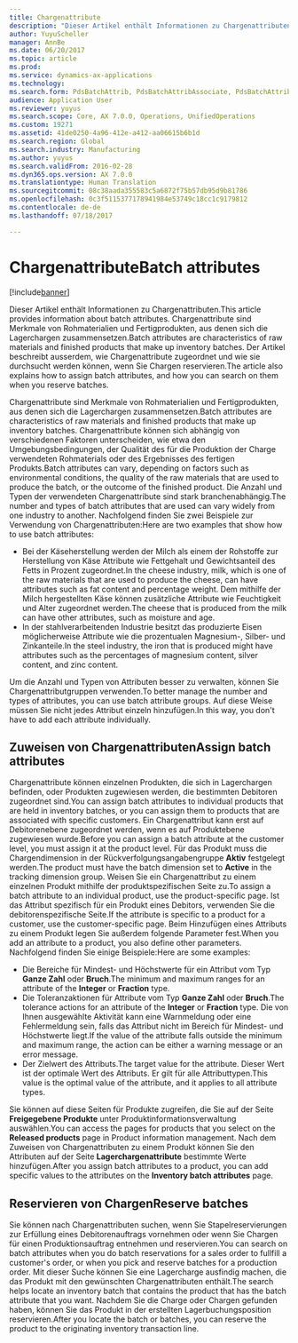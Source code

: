 ```yaml
---
title: Chargenattribute
description: "Dieser Artikel enthält Informationen zu Chargenattributen. Chargenattribute sind Merkmale von Rohmaterialien und Fertigprodukten, aus denen sich die Lagerchargen zusammensetzen. Der Artikel beschreibt ausserdem, wie Chargenattribute zugeordnet und wie sie durchsucht werden können, wenn Sie Chargen reservieren."
author: YuyuScheller
manager: AnnBe
ms.date: 06/20/2017
ms.topic: article
ms.prod: 
ms.service: dynamics-ax-applications
ms.technology: 
ms.search.form: PdsBatchAttrib, PdsBatchAttribAssociate, PdsBatchAttribByAttribGroup, PdsBatchAttribByItem, PdsBatchAttribByitemCustomer, PdsBatchAttribGroup
audience: Application User
ms.reviewer: yuyus
ms.search.scope: Core, AX 7.0.0, Operations, UnifiedOperations
ms.custom: 19271
ms.assetid: 41de0250-4a96-412e-a412-aa06615b6b1d
ms.search.region: Global
ms.search.industry: Manufacturing
ms.author: yuyus
ms.search.validFrom: 2016-02-28
ms.dyn365.ops.version: AX 7.0.0
ms.translationtype: Human Translation
ms.sourcegitcommit: 08c38aada355583c5a6872f75b57db95d9b81786
ms.openlocfilehash: 0c3f5115377178941984e53749c18cc1c9179812
ms.contentlocale: de-de
ms.lasthandoff: 07/18/2017

---
```


# <a name="batch-attributes"></a><span data-ttu-id="46979-105">Chargenattribute</span><span class="sxs-lookup"><span data-stu-id="46979-105">Batch attributes</span></span>

[!include[banner](../includes/banner.md)]


<span data-ttu-id="46979-106">Dieser Artikel enthält Informationen zu Chargenattributen.</span><span class="sxs-lookup"><span data-stu-id="46979-106">This article provides information about batch attributes.</span></span> <span data-ttu-id="46979-107">Chargenattribute sind Merkmale von Rohmaterialien und Fertigprodukten, aus denen sich die Lagerchargen zusammensetzen.</span><span class="sxs-lookup"><span data-stu-id="46979-107">Batch attributes are characteristics of raw materials and finished products that make up inventory batches.</span></span> <span data-ttu-id="46979-108">Der Artikel beschreibt ausserdem, wie Chargenattribute zugeordnet und wie sie durchsucht werden können, wenn Sie Chargen reservieren.</span><span class="sxs-lookup"><span data-stu-id="46979-108">The article also explains how to assign batch attributes, and how you can search on them when you reserve batches.</span></span>

<span data-ttu-id="46979-109">Chargenattribute sind Merkmale von Rohmaterialien und Fertigprodukten, aus denen sich die Lagerchargen zusammensetzen.</span><span class="sxs-lookup"><span data-stu-id="46979-109">Batch attributes are characteristics of raw materials and finished products that make up inventory batches.</span></span> <span data-ttu-id="46979-110">Chargenattribute können sich abhängig von verschiedenen Faktoren unterscheiden, wie etwa den Umgebungsbedingungen, der Qualität des für die Produktion der Charge verwendeten Rohmaterials oder des Ergebnisses des fertigen Produkts.</span><span class="sxs-lookup"><span data-stu-id="46979-110">Batch attributes can vary, depending on factors such as environmental conditions, the quality of the raw materials that are used to produce the batch, or the outcome of the finished product.</span></span> <span data-ttu-id="46979-111">Die Anzahl und Typen der verwendeten Chargenattribute sind stark branchenabhängig.</span><span class="sxs-lookup"><span data-stu-id="46979-111">The number and types of batch attributes that are used can vary widely from one industry to another.</span></span> <span data-ttu-id="46979-112">Nachfolgend finden Sie zwei Beispiele zur Verwendung von Chargenattributen:</span><span class="sxs-lookup"><span data-stu-id="46979-112">Here are two examples that show how to use batch attributes:</span></span>

-   <span data-ttu-id="46979-113">Bei der Käseherstellung werden der Milch als einem der Rohstoffe zur Herstellung von Käse Attribute wie Fettgehalt und Gewichtsanteil des Fetts in Prozent zugeordnet.</span><span class="sxs-lookup"><span data-stu-id="46979-113">In the cheese industry, milk, which is one of the raw materials that are used to produce the cheese, can have attributes such as fat content and percentage weight.</span></span> <span data-ttu-id="46979-114">Dem mithilfe der Milch hergestellten Käse können zusätzliche Attribute wie Feuchtigkeit und Alter zugeordnet werden.</span><span class="sxs-lookup"><span data-stu-id="46979-114">The cheese that is produced from the milk can have other attributes, such as moisture and age.</span></span>
-   <span data-ttu-id="46979-115">In der stahlverarbeitenden Industrie besitzt das produzierte Eisen möglicherweise Attribute wie die prozentualen Magnesium-, Silber- und Zinkanteile.</span><span class="sxs-lookup"><span data-stu-id="46979-115">In the steel industry, the iron that is produced might have attributes such as the percentages of magnesium content, silver content, and zinc content.</span></span>

<span data-ttu-id="46979-116">Um die Anzahl und Typen von Attributen besser zu verwalten, können Sie Chargenattributgruppen verwenden.</span><span class="sxs-lookup"><span data-stu-id="46979-116">To better manage the number and types of attributes, you can use batch attribute groups.</span></span> <span data-ttu-id="46979-117">Auf diese Weise müssen Sie nicht jedes Attribut einzeln hinzufügen.</span><span class="sxs-lookup"><span data-stu-id="46979-117">In this way, you don't have to add each attribute individually.</span></span>

## <a name="assign-batch-attributes"></a><span data-ttu-id="46979-118">Zuweisen von Chargenattributen</span><span class="sxs-lookup"><span data-stu-id="46979-118">Assign batch attributes</span></span>
<span data-ttu-id="46979-119">Chargenattribute können einzelnen Produkten, die sich in Lagerchargen befinden, oder Produkten zugewiesen werden, die bestimmten Debitoren zugeordnet sind.</span><span class="sxs-lookup"><span data-stu-id="46979-119">You can assign batch attributes to individual products that are held in inventory batches, or you can assign them to products that are associated with specific customers.</span></span> <span data-ttu-id="46979-120">Ein Chargenattribut kann erst auf Debitorenebene zugeordnet werden, wenn es auf Produktebene zugewiesen wurde.</span><span class="sxs-lookup"><span data-stu-id="46979-120">Before you can assign a batch attribute at the customer level, you must assign it at the product level.</span></span> <span data-ttu-id="46979-121">Für das Produkt muss die Chargendimension in der Rückverfolgungsangabengruppe **Aktiv** festgelegt werden.</span><span class="sxs-lookup"><span data-stu-id="46979-121">The product must have the batch dimension set to **Active** in the tracking dimension group.</span></span> <span data-ttu-id="46979-122">Weisen Sie ein Chargenattribut zu einem einzelnen Produkt mithilfe der produktspezifischen Seite zu.</span><span class="sxs-lookup"><span data-stu-id="46979-122">To assign a batch attribute to an individual product, use the product-specific page.</span></span> <span data-ttu-id="46979-123">Ist das Attribut spezifisch für ein Produkt eines Debitors, verwenden Sie die debitorenspezifische Seite.</span><span class="sxs-lookup"><span data-stu-id="46979-123">If the attribute is specific to a product for a customer, use the customer-specific page.</span></span> <span data-ttu-id="46979-124">Beim Hinzufügen eines Attributs zu einem Produkt legen Sie außerdem folgende Parameter fest.</span><span class="sxs-lookup"><span data-stu-id="46979-124">When you add an attribute to a product, you also define other parameters.</span></span> <span data-ttu-id="46979-125">Nachfolgend finden Sie einige Beispiele:</span><span class="sxs-lookup"><span data-stu-id="46979-125">Here are some examples:</span></span>

-   <span data-ttu-id="46979-126">Die Bereiche für Mindest- und Höchstwerte für ein Attribut vom Typ **Ganze Zahl** oder **Bruch**.</span><span class="sxs-lookup"><span data-stu-id="46979-126">The minimum and maximum ranges for an attribute of the **Integer** or **Fraction** type.</span></span>
-   <span data-ttu-id="46979-127">Die Toleranzaktionen für Attribute vom Typ **Ganze Zahl** oder **Bruch**.</span><span class="sxs-lookup"><span data-stu-id="46979-127">The tolerance actions for an attribute of the **Integer** or **Fraction** type.</span></span> <span data-ttu-id="46979-128">Die von Ihnen ausgewählte Aktivität kann eine Warnmeldung oder eine Fehlermeldung sein, falls das Attribut nicht im Bereich für Mindest- und Höchstwerte liegt.</span><span class="sxs-lookup"><span data-stu-id="46979-128">If the value of the attribute falls outside the minimum and maximum range, the action can be either a warning message or an error message.</span></span>
-   <span data-ttu-id="46979-129">Der Zielwert des Attributs.</span><span class="sxs-lookup"><span data-stu-id="46979-129">The target value for the attribute.</span></span> <span data-ttu-id="46979-130">Dieser Wert ist der optimale Wert des Attributs. Er gilt für alle Attributtypen.</span><span class="sxs-lookup"><span data-stu-id="46979-130">This value is the optimal value of the attribute, and it applies to all attribute types.</span></span>

<span data-ttu-id="46979-131">Sie können auf diese Seiten für Produkte zugreifen, die Sie auf der Seite **Freigegebene Produkte** unter Produktinformationsverwaltung auswählen.</span><span class="sxs-lookup"><span data-stu-id="46979-131">You can access the pages for products that you select on the **Released products** page in Product information management.</span></span> <span data-ttu-id="46979-132">Nach dem Zuweisen von Chargenattributen zu einem Produkt können Sie den Attributen auf der Seite **Lagerchargenattribute** bestimmte Werte hinzufügen.</span><span class="sxs-lookup"><span data-stu-id="46979-132">After you assign batch attributes to a product, you can add specific values to the attributes on the **Inventory batch attributes** page.</span></span>

## <a name="reserve-batches"></a><span data-ttu-id="46979-133">Reservieren von Chargen</span><span class="sxs-lookup"><span data-stu-id="46979-133">Reserve batches</span></span>
<span data-ttu-id="46979-134">Sie können nach Chargenattributen suchen, wenn Sie Stapelreservierungen zur Erfüllung eines Debitorenauftrags vornehmen oder wenn Sie Chargen für einen Produktionsauftrag entnehmen und reservieren.</span><span class="sxs-lookup"><span data-stu-id="46979-134">You can search on batch attributes when you do batch reservations for a sales order to fullfill a customer's order, or when you pick and reserve batches for a production order.</span></span> <span data-ttu-id="46979-135">Mit dieser Suche können Sie eine Lagercharge ausfindig machen, die das Produkt mit den gewünschten Chargenattributen enthält.</span><span class="sxs-lookup"><span data-stu-id="46979-135">The search helps locate an inventory batch that contains the product that has the batch attribute that you want.</span></span> <span data-ttu-id="46979-136">Nachdem Sie die Charge oder Chargen gefunden haben, können Sie das Produkt in der erstellten Lagerbuchungsposition reservieren.</span><span class="sxs-lookup"><span data-stu-id="46979-136">After you locate the batch or batches, you can reserve the product to the originating inventory transaction line.</span></span>




